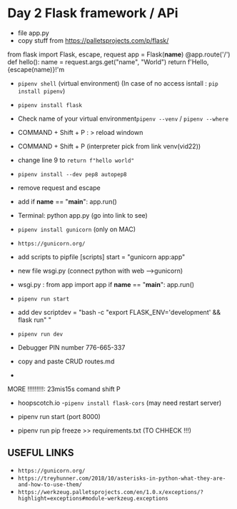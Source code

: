 # Day 2 Flask framework / APi 



- file app.py
- copy stuff from https://palletsprojects.com/p/flask/

from flask import Flask, escape, request
app = Flask(__name__)
@app.route('/')
def hello():
    name = request.args.get("name", "World")
    return f'Hello, {escape(name)}!'m 

- `pipenv shell` (virtual environment) (In case of no access isntall : `pip install pipenv`)
- `pipenv install flask`
- Check name of your virtual environment`pipenv --venv` / `pipenv --where`
- COMMAND + Shift + P : > reload windown
- COMMAND + Shift + P (interpreter pick from link venv(vid22))

- change line 9 to `return f"hello world"`
- `pipenv install --dev pep8 autopep8`
- remove request and escape 
- add if __name__ == "__main__": app.run()
- Terminal: python app.py (go into link to see)


- `pipenv install gunicorn` (only on MAC)
- `https://gunicorn.org/`
- add scripts to pipfile
[scripts]
start = "gunicorn app:app"

- new file wsgi.py (connect python with web -->gunicorn)
- wsgi.py : 
from app import app
if __name__ == "__main__":
    app.run()

- `pipenv run start`
- add dev scriptdev = "bash -c \"export FLASK_ENV='development' && flask run\" "
- `pipenv run dev`
- Debugger PIN number 776-665-337
- copy and paste CRUD routes.md
-

MORE !!!!!!!!!:
23mis15s comand shift P 


- hoopscotch.io 
-`pipenv install flask-cors` (may need restart server)




- pipenv run start (port 8000)
- pipenv run pip freeze >> requirements.txt (TO CHHECK !!!)
## USEFUL LINKS
- `https://gunicorn.org/`
- `https://treyhunner.com/2018/10/asterisks-in-python-what-they-are-and-how-to-use-them/`
- `https://werkzeug.palletsprojects.com/en/1.0.x/exceptions/?highlight=exceptions#module-werkzeug.exceptions`
